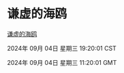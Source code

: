 # 谦虚的海鸥
[谦虚的海鸥](http://219.139.196.164:56308/qxdho/course/base/hotlink/index.php)

2024年 09月 04日 星期三 19:20:01 CST

2024年 09月 04日 星期三 11:20:01 GMT
